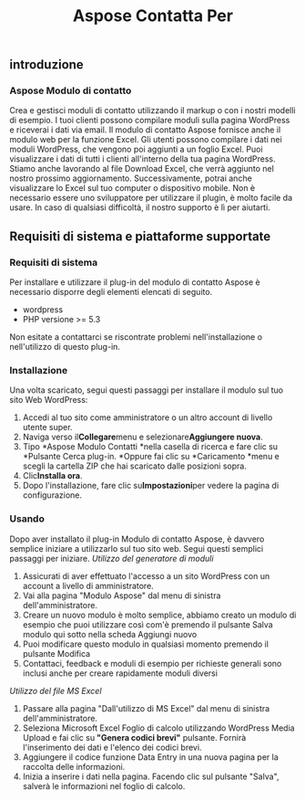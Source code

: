 ﻿---
title: Aspose Contatta Per
second_title: Aspose Contact Form Documen
type: docs
url: /it/aspose-contact-form/
description: Crea e gestisci moduli di contatto utilizzando il markup o con i nostri modelli di esempio. I tuoi clienti possono compilare moduli sulla pagina WordPress e riceverai i dati via email. Il modulo di contatto Aspose fornisce anche il modulo web per la funzione Excel. Gli utenti possono compilare i dati nei moduli WordPress, che vengono poi aggiunti a un foglio Excel. Puoi visualizzare i dati di tutti i clienti all'interno della tua pagina WordPress
weight: 10
---
## **introduzione**
### **Aspose Modulo di contatto**
Crea e gestisci moduli di contatto utilizzando il markup o con i nostri modelli di esempio. I tuoi clienti possono compilare moduli sulla pagina WordPress e riceverai i dati via email. Il modulo di contatto Aspose fornisce anche il modulo web per la funzione Excel. Gli utenti possono compilare i dati nei moduli WordPress, che vengono poi aggiunti a un foglio Excel. Puoi visualizzare i dati di tutti i clienti all'interno della tua pagina WordPress. Stiamo anche lavorando al file Download Excel, che verrà aggiunto nel nostro prossimo aggiornamento. Successivamente, potrai anche visualizzare lo Excel sul tuo computer o dispositivo mobile. Non è necessario essere uno sviluppatore per utilizzare il plugin, è molto facile da usare. In caso di qualsiasi difficoltà, il nostro supporto è lì per aiutarti.
## **Requisiti di sistema e piattaforme supportate**
### **Requisiti di sistema**
Per installare e utilizzare il plug-in del modulo di contatto Aspose è necessario disporre degli elementi elencati di seguito.

- wordpress
- PHP versione >= 5.3

Non esitate a contattarci se riscontrate problemi nell'installazione o nell'utilizzo di questo plug-in.
### **Installazione**
Una volta scaricato, segui questi passaggi per installare il modulo sul tuo sito Web WordPress:

1. Accedi al tuo sito come amministratore o un altro account di livello utente super.
1. Naviga verso il**Collegare**menu e selezionare**Aggiungere nuova**.
1. Tipo \*Aspose Modulo Contatti \*nella casella di ricerca e fare clic su \*Pulsante Cerca plug-in. \*Oppure fai clic su \*Caricamento \*menu e scegli la cartella ZIP che hai scaricato dalle posizioni sopra.
1. Clic**Installa ora**.
1. Dopo l'installazione, fare clic su**Impostazioni**per vedere la pagina di configurazione.
### **Usando**
Dopo aver installato il plug-in Modulo di contatto Aspose, è davvero semplice iniziare a utilizzarlo sul tuo sito web. Segui questi semplici passaggi per iniziare.
*Utilizzo del generatore di moduli*
1. Assicurati di aver effettuato l'accesso a un sito WordPress con un account a livello di amministratore.
1. Vai alla pagina "Modulo Aspose" dal menu di sinistra dell'amministratore.
1. Creare un nuovo modulo è molto semplice, abbiamo creato un modulo di esempio che puoi utilizzare così com'è premendo il pulsante Salva modulo qui sotto nella scheda Aggiungi nuovo
1. Puoi modificare questo modulo in qualsiasi momento premendo il pulsante Modifica
1. Contattaci, feedback e moduli di esempio per richieste generali sono inclusi anche per creare rapidamente moduli diversi

*Utilizzo del file MS Excel*
1. Passare alla pagina "Dall'utilizzo di MS Excel" dal menu di sinistra dell'amministratore.
1.  Seleziona Microsoft Excel Foglio di calcolo utilizzando WordPress Media Upload e fai clic su<strong> "Genera codici brevi"</strong> pulsante. Fornirà l'inserimento dei dati e l'elenco dei codici brevi.
1. Aggiungere il codice funzione Data Entry in una nuova pagina per la raccolta delle informazioni.
1. Inizia a inserire i dati nella pagina. Facendo clic sul pulsante "Salva", salverà le informazioni nel foglio di calcolo.
